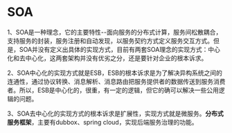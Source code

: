 # SOA

1、SOA是一种理念，它的主要特性--面向服务的分布式计算，服务间松散耦合，支持服务的封装，服务注册和自动发现，以服务契约方式定义服务交互方式。但是，SOA并没有定义出具体的实现方式，目前有两套SOA理念的实现方式：中心化和去中心化，这两套架构并没有优劣之分，还是要针对企业的根本诉求。

2、SOA中心化的实现方式就是ESB，ESB的根本诉求是为了解决异构系统之间的连通性，通过协议转换、消息解析、消息路由把服务提供者的数据传送到服务消费者。所以，ESB是中心化的，很重，有一定的逻辑，但它的确可以解决一些公用逻辑的问题。

3、SOA去中心化的实现方式的根本诉求是扩展性，实现方式就是微服务。**分布式服务框架**，主要有dubbox、spring cloud，实现后端服务治理的功能。